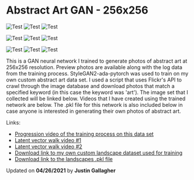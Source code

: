 # Abstract Art GAN - 256x256
![Test]()
![Test]()
![Test]()

![Test]()
![Test]()
![Test]()

![Test]()
![Test]()
![Test]()

This is a GAN neural network I trained to generate photos of abstract art at 256x256 resolution. Preview photos are 
available along with the log data from the training process. StyleGAN2-ada-pytorch was used to train on my own custom 
abstract art data set. I used a script that uses Flickr's API to crawl through the image database and download photos that 
match a specified keyword (in this case the keyword was 'art'). The image set that I collected will be linked below. 
Videos that I have created using the trained network are below. The 
.pkl file for this network is also included below in case anyone is interested in generating their own photos of 
abstract art.

Links:

* [Progression video of the training process on this data set]()
* [Latent vector walk video #1]()
* [Latent vector walk video #2]()
* [Download link to my own custom landscape dataset used for training]()
* [Download link to the landscapes .pkl file]()

Updated on **04/26/2021** by **Justin Gallagher**
